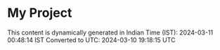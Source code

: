 # My Project

This content is dynamically generated in Indian Time (IST): 2024-03-11 00:48:14 IST
Converted to UTC: 2024-03-10 19:18:15 UTC
